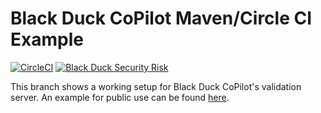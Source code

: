 # Black Duck CoPilot Maven/Circle CI Example

[![CircleCI](https://img.shields.io/circleci/project/github/BlackDuckCoPilot/example-maven-circle/test.svg)](https://circleci.com/gh/BlackDuckCoPilot/example-maven-circle) [![Black Duck Security Risk](https://test.duckbuild.io/github/groups/BlackDuckCoPilot/locations/example-maven-circle/public/results/branches/test/badge-risk.svg)](https://test.duckbuild.io/github/groups/BlackDuckCoPilot/locations/example-maven-circle/public/results/branches/test)

This branch shows a working setup for Black Duck CoPilot's validation server. An example for public use can be found [here](https://github.com/BlackDuckCoPilot/example-maven-circle).
